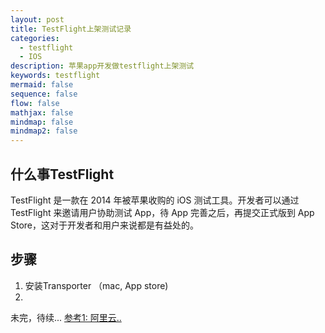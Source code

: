 ```yaml
---
layout: post
title: TestFlight上架测试记录
categories:
  - testflight
  - IOS
description: 苹果app开发做testflight上架测试
keywords: testflight
mermaid: false
sequence: false
flow: false
mathjax: false
mindmap: false
mindmap2: false
---
```

## 什么事TestFlight

TestFlight 是一款在 2014 年被苹果收购的 iOS 测试工具。开发者可以通过 TestFlight 来邀请用户协助测试 App，待 App 完善之后，再提交正式版到 App Store，这对于开发者和用户来说都是有益处的。

## 步骤

1. 安装Transporter （mac, App store)
2. 

未完，待续...
[参考1: 阿里云..](https://developer.aliyun.com/article/1220212)

